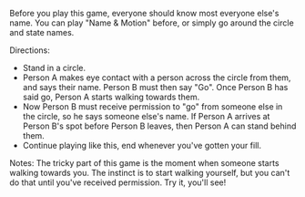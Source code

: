 Before you play this game, everyone should know most everyone else's name. You can play "Name & Motion" before, or simply go around the circle and state names.

Directions:
* Stand in a circle.
* Person A makes eye contact with a person across the circle from them, and says their name. Person B must then say "Go". Once Person B has said go, Person A starts walking towards them. 
* Now Person B must receive permission to "go" from someone else in the circle, so he says someone else's name. If Person A arrives at Person B's spot before Person B leaves, then Person A can stand behind them.
* Continue playing like this, end whenever you've gotten your fill.

Notes:
The tricky part of this game is the moment when someone starts walking towards you. The instinct is to start walking yourself, but you can't do that until you've received permission. Try it, you'll see!




